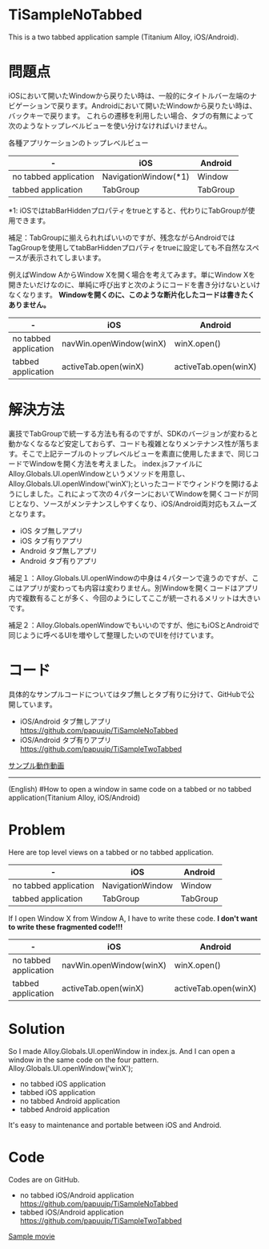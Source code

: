 # TiSampleNoTabbed
This is a two tabbed application sample (Titanium Alloy, iOS/Android).

# 問題点

iOSにおいて開いたWindowから戻りたい時は、一般的にタイトルバー左端のナビゲーションで戻ります。Androidにおいて開いたWindowから戻りたい時は、バックキーで戻ります。
これらの遷移を利用したい場合、タブの有無によって次のようなトップレベルビューを使い分けなければいけません。


各種アプリケーションのトップレベルビュー

|-|iOS|Android|
|---|---|---|
|no tabbed application|NavigationWindow(*1)|Window|
|tabbed application|TabGroup|TabGroup|

*1: iOSではtabBarHiddenプロパティをtrueとすると、代わりにTabGroupが使用できます。

補足：TabGroupに揃えられればいいのですが、残念ながらAndroidではTagGroupを使用してtabBarHiddenプロパティをtrueに設定しても不自然なスペースが表示されてしまいます。

例えばWindow AからWindow Xを開く場合を考えてみます。単にWindow Xを開きたいだけなのに、単純に呼び出すと次のようにコードを書き分けないといけなくなります。
**Windowを開くのに、このような断片化したコードは書きたくありません。**

|-|iOS|Android|
|---|---|---|
|no tabbed application|navWin.openWindow(winX)|winX.open()|
|tabbed application|activeTab.open(winX)|activeTab.open(winX)|



# 解決方法
裏技でTabGroupで統一する方法も有るのですが、SDKのバージョンが変わると動かなくなるなど安定しておらず、コードも複雑となりメンテナンス性が落ちます。そこで上記テーブルのトップレベルビューを素直に使用したままで、同じコードでWindowを開く方法を考えました。
index.jsファイルにAlloy.Globals.UI.openWindowというメソッドを用意し、Alloy.Globals.UI.openWindow('winX');といったコードでウィンドウを開けるようにしました。これによって次の４パターンにおいてWindowを開くコードが同じとなり、ソースがメンテナンスしやすくなり、iOS/Android両対応もスムーズとなります。

- iOS タブ無しアプリ
- iOS タブ有りアプリ
- Android タブ無しアプリ
- Android タブ有りアプリ

補足１：Alloy.Globals.UI.openWindowの中身は４パターンで違うのですが、ここはアプリが変わっても内容は変わりません。別Windowを開くコードはアプリ内で複数有ることが多く、今回のようにしてここが統一されるメリットは大きいです。

補足２：Alloy.Globals.openWindowでもいいのですが、他にもiOSとAndroidで同じように呼べるUIを増やして整理したいのでUIを付けています。



# コード
具体的なサンプルコードについてはタブ無しとタブ有りに分けて、GitHubで公開しています。

- iOS/Android タブ無しアプリ
https://github.com/papuujp/TiSampleNoTabbed
- iOS/Android タブ有りアプリ
https://github.com/papuujp/TiSampleTwoTabbed

[サンプル動作動画](https://youtu.be/xanEh02FKBo)


---
(English)
#How to open a window in same code on a tabbed or no tabbed application(Titanium Alloy, iOS/Android)

# Problem
Here are top level views on a tabbed or no tabbed application.

|-|iOS|Android|
|---|---|---|
|no tabbed application|NavigationWindow|Window|
|tabbed application|TabGroup|TabGroup|

If I open Window X from Window A, I have to write these code.
**I don't want to write these fragmented code!!!**

|-|iOS|Android|
|---|---|---|
|no tabbed application|navWin.openWindow(winX)|winX.open()|
|tabbed application|activeTab.open(winX)|activeTab.open(winX)|

# Solution
So I made Alloy.Globals.UI.openWindow in index.js. And I can open a window in the same code on the four pattern. 
Alloy.Globals.UI.openWindow('winX');

- no tabbed iOS application
- tabbed iOS application
- no tabbed Android application
- tabbed Android application

It's easy to maintenance and portable between iOS and Android.

# Code
Codes are on GitHub.
- no tabbed iOS/Android application
https://github.com/papuujp/TiSampleNoTabbed
- tabbed iOS/Android application
https://github.com/papuujp/TiSampleTwoTabbed

[Sample movie](https://youtu.be/xanEh02FKBo)
